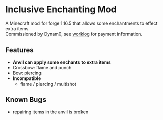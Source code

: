 # Inclusive Enchanting Mod 

A Minecraft mod for forge 1.16.5 that allows some enchantments to effect extra items.  
Commissioned by Dynam0, see [worklog](worklog.txt) for payment information. 

## Features
- **Anvil can apply some enchants to extra items**
- Crossbow: flame and punch
- Bow: piercing 
- **Incompatible**
    - flame / piercing / multishot

## Known Bugs
- repairing items in the anvil is broken

